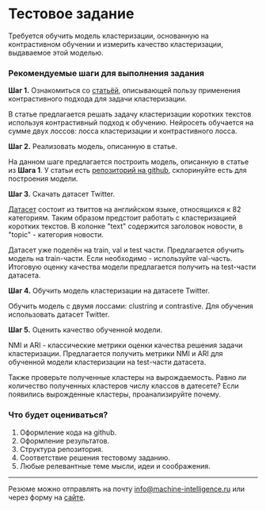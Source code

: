 # Тестовое задание
Требуется обучить модель кластеризации, основанную на контрастивном обучении и измерить качество кластеризации, выдаваемое этой моделью.


### Рекомендуемые шаги для выполнения задания  
**Шаг 1.** Ознакомиться со [статьёй](https://arxiv.org/pdf/1806.10069.pdf), описывающей пользу применения контрастивного подхода для задачи кластеризации.  

В статье предлагается решать задачу кластеризации коротких текстов используя контрастивный подход к обучению. Нейросеть обучается на сумме двух лоссов: лосса кластеризации и контрастивного лосса.

**Шаг 2.** Реализовать модель, описанную в статье.

На данном шаге предлагается построить модель, описанную в статье из **Шага 1**. У статьи есть [репозиторий на github](https://github.com/amazon-research/sccl), склоринуйте есть для построения модели.

**Шаг 3.** Скачать датасет Twitter.  

[Датасет](https://drive.google.com/drive/folders/1U8CZr5AgQHLfhgGiKSeg3Zd-tsXPP6i1?usp=sharing) состоит из твиттов на английском языке, относящихся к 82 категориям. Таким образом предстоит работать с кластеризацией коротких текстов. В колонке "text" содержится заголовок новости, в "topic" - категория новости.

Датасет уже поделён на train, val и test части. Предлагается обучить модель на train-части. Если необходимо - используйте val-часть. Итоговую оценку качества модели предлагается получить на test-части датасета.

**Шаг 4.** Обучить модель кластеризации на датасете Twitter.  

Обучить модель с двумя лоссами: clustring и  contrastive. Для обучения использовать датасет Twitter.

**Шаг 5.** Оценить качество обученной модели.  

NMI и ARI - классические метрики оценки качества решения задачи кластеризации. Предлагается получить метрики NMI и ARI для обученной модели кластеризации на test-части датасета.  

Также проверьте полученные кластеры на вырождаемость. Равно ли количество полученных кластеров числу классов в датесете? Если появились вырожденные кластеры, проанализируйте почему.

### Что будет оцениваться?
1. Оформление кода на github.
2. Оформление результатов.
3. Структура репозитория.
4. Соответствие решения тестовому заданию.
5. Любые релевантные теме мысли, идеи и соображения.

---

Резюме можно отправлять на почту info@machine-intelligence.ru или через форму на [сайте](http://machine-intelligence.ru/page11641715.html#Vacancy).
